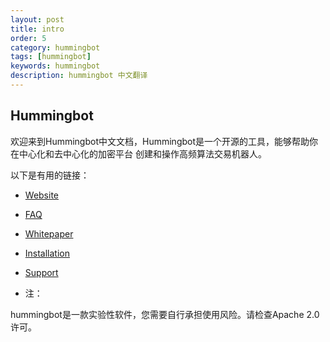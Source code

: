 ```yaml
---
layout: post
title: intro
order: 5
category: hummingbot
tags: [hummingbot]
keywords: hummingbot
description: hummingbot 中文翻译
---
```


##  Hummingbot

欢迎来到Hummingbot中文文档，Hummingbot是一个开源的工具，能够帮助你在中心化和去中心化的加密平台 创建和操作高频算法交易机器人。

以下是有用的链接：

- [Website](https://hummingbot.io/) 
- [FAQ](https://docs.hummingbot.io/faq) 
- [Whitepaper](https://docs.hummingbot.io/whitepaper) 
- [Installation](https://docs.hummingbot.io/installation) 
- [Support](https://docs.hummingbot.io/support) 

-  注：

hummingbot是一款实验性软件，您需要自行承担使用风险。请检查Apache 2.0许可。

